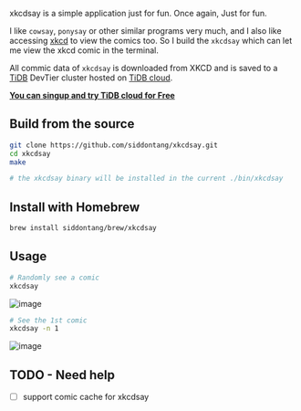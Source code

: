 xkcdsay is a simple application just for fun. Once again, Just for fun.

I like `cowsay`, `ponysay` or other similar programs very much, and I also like accessing [xkcd](https://xkcd.com/) to view the comics too. So I build the `xkcdsay` which can let me view the xkcd comic in the terminal. 

All commic data of `xkcdsay` is downloaded from XKCD and is saved to a [TiDB](https://github.com/pingcap/tidb) DevTier cluster hosted on [TiDB cloud](https://tidbcloud.com/). 

[**You can singup and try TiDB cloud for Free**](https://tidbcloud.com/signup)

## Build from the source

```bash
git clone https://github.com/siddontang/xkcdsay.git
cd xkcdsay
make

# the xkcdsay binary will be installed in the current ./bin/xkcdsay
```

## Install with Homebrew

```bash
brew install siddontang/brew/xkcdsay
```

## Usage

```bash
# Randomly see a comic 
xkcdsay 
```

![image](https://user-images.githubusercontent.com/1080370/147331905-4247319c-340d-45bf-938e-fd04eef779b5.png)

```bash
# See the 1st comic
xkcdsay -n 1
```


![image](https://user-images.githubusercontent.com/1080370/147331792-1f6b2769-ddf1-4e11-9afa-d7e623f7b32d.png)

## TODO - Need help

- [ ] support comic cache for xkcdsay
